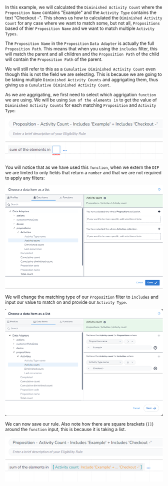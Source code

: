 In this example, we will calculated the `Diminished Activity Count` where the `Proposition Name` contains "Example" and the `Activity Type` contains the text "Checkout -". This shows us how to calculated the `Diminished Activity Count` for any case where we want to match some, but not all, `Propositions` based of thier `Proposition Name` and we want to match multiple `Activity Types`.

The `Proposition Name` in the `Proposition` `Data Adapter` is actually the full `Proposition Path`. This means that when you using the `includes` filter, this will match the parent and all children and the `Proposition Path` of the child will contain the `Proposition Path` of the parent.

We will still refer to this as a `Cumulative Diminished Activity Count` even though this is not the field we are selecting. This is because we are going to be taking multiple `Diminished Activity Counts` and aggrigating them, thus giving us a `Cumulative Diminished Activity Count`. 

As we are aggrigating, we first need to select which aggrigation `function` we are using. We will be using `Sum of the elements in` to get the value of `Diminished Activity Counts` for each matching `Proposition` and `Activity Type`:

![](interest-diminished_activity_count-multiple_activities-multiple_propositions-includes_text-1.png)

You will notice that as we have used this `function`, when we extern the `DIP` we are limted to only fields that return a `number` and that we are not required to apply any filters:

![](interest-diminished_activity_count-multiple_activities-multiple_propositions-includes_text-2.png)

We will change the matching type of our `Proposition` filter to `includes` and input our value to match on and provide our `Activity Type`.

![](interest-diminished_activity_count-multiple_activities-multiple_propositions-includes_text-3.png)

We can now save our rule. Also note how there are square brackets (`[]`) around the `function` input, this is because it is taking a list.

![](interest-diminished_activity_count-multiple_activities-multiple_propositions-includes_text-4.png)
